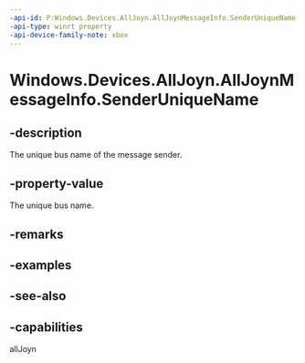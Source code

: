 ```yaml
---
-api-id: P:Windows.Devices.AllJoyn.AllJoynMessageInfo.SenderUniqueName
-api-type: winrt property
-api-device-family-note: xbox
---
```


<!-- Property syntax
public string SenderUniqueName { get; }
-->

# Windows.Devices.AllJoyn.AllJoynMessageInfo.SenderUniqueName

## -description
The unique bus name of the message sender.

## -property-value
The unique bus name.

## -remarks

## -examples

## -see-also


## -capabilities
allJoyn